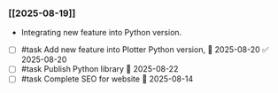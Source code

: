 


### [[2025-08-19]]
- Integrating new feature into Python version.

- [ ] #task Add new feature into Plotter Python version, 📅 2025-08-20 ✅ 2025-08-20
- [ ] #task Publish Python library 📅 2025-08-22 
- [ ] #task Complete SEO for website 📅 2025-08-14